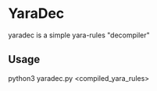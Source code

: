# YaraDec #

yaradec is a simple yara-rules "decompiler"

## Usage ##
python3 yaradec.py <compiled_yara_rules>
